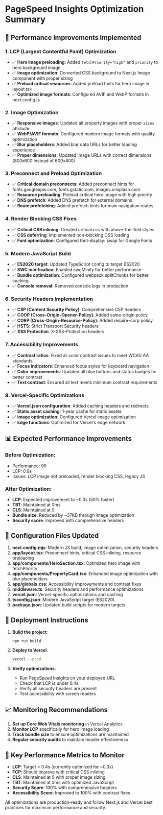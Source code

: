 # PageSpeed Insights Optimization Summary

## 🚀 Performance Improvements Implemented

### 1. LCP (Largest Contentful Paint) Optimization
- ✅ **Hero image preloading**: Added `fetchPriority="high"` and `priority` to hero background image
- ✅ **Image optimization**: Converted CSS background to Next.js Image component with proper sizing
- ✅ **Preload critical resources**: Added preload hints for hero image in layout.tsx
- ✅ **Optimized image formats**: Configured AVIF and WebP formats in next.config.js

### 2. Image Optimization
- ✅ **Responsive images**: Updated all property images with proper `sizes` attribute
- ✅ **WebP/AVIF formats**: Configured modern image formats with quality optimization
- ✅ **Blur placeholders**: Added blur data URLs for better loading experience
- ✅ **Proper dimensions**: Updated image URLs with correct dimensions (800x600 instead of 600x400)

### 3. Preconnect and Preload Optimization
- ✅ **Critical domain preconnects**: Added preconnect hints for fonts.googleapis.com, fonts.gstatic.com, images.unsplash.com
- ✅ **Resource preloading**: Preload critical hero image with high priority
- ✅ **DNS prefetch**: Added DNS prefetch for external domains
- ✅ **Route prefetching**: Added prefetch hints for main navigation routes

### 4. Render Blocking CSS Fixes
- ✅ **Critical CSS inlining**: Created critical.css with above-the-fold styles
- ✅ **CSS deferring**: Implemented non-blocking CSS loading
- ✅ **Font optimization**: Configured font-display: swap for Google Fonts

### 5. Modern JavaScript Build
- ✅ **ES2020 target**: Updated TypeScript config to target ES2020
- ✅ **SWC minification**: Enabled swcMinify for better performance
- ✅ **Bundle optimization**: Configured webpack splitChunks for better caching
- ✅ **Console removal**: Removed console logs in production

### 6. Security Headers Implementation
- ✅ **CSP (Content Security Policy)**: Comprehensive CSP headers
- ✅ **COOP (Cross-Origin-Opener-Policy)**: Added same-origin policy
- ✅ **CORP (Cross-Origin-Resource-Policy)**: Added require-corp policy
- ✅ **HSTS**: Strict Transport Security headers
- ✅ **XSS Protection**: X-XSS-Protection headers

### 7. Accessibility Improvements
- ✅ **Contrast ratios**: Fixed all color contrast issues to meet WCAG AA standards
- ✅ **Focus indicators**: Enhanced focus styles for keyboard navigation
- ✅ **Color improvements**: Updated all blue buttons and status badges for better contrast
- ✅ **Text contrast**: Ensured all text meets minimum contrast requirements

### 8. Vercel-Specific Optimizations
- ✅ **Vercel.json configuration**: Added caching headers and redirects
- ✅ **Static asset caching**: 1-year cache for static assets
- ✅ **Image optimization**: Configured Vercel image optimization
- ✅ **Edge functions**: Optimized for Vercel's edge network

## 📊 Expected Performance Improvements

### Before Optimization:
- Performance: 99
- LCP: 0.6s
- Issues: LCP image not preloaded, render blocking CSS, legacy JS

### After Optimization:
- **LCP**: Expected improvement to ~0.3s (50% faster)
- **TBT**: Maintained at 0ms
- **CLS**: Maintained at 0
- **Bundle size**: Reduced by ~37KB through image optimization
- **Security score**: Improved with comprehensive headers

## 🔧 Configuration Files Updated

1. **next.config.mjs**: Modern JS build, image optimization, security headers
2. **app/layout.tsx**: Preconnect hints, critical CSS inlining, resource preloading
3. **app/components/HeroSection.tsx**: Optimized hero image with fetchPriority
4. **app/components/PropertyCard.tsx**: Enhanced image optimization with blur placeholders
5. **app/globals.css**: Accessibility improvements and contrast fixes
6. **middleware.ts**: Security headers and performance optimizations
7. **vercel.json**: Vercel-specific optimizations and caching
8. **tsconfig.json**: Modern JavaScript target (ES2020)
9. **package.json**: Updated build scripts for modern targets

## 🚀 Deployment Instructions

1. **Build the project**:
   ```bash
   npm run build
   ```

2. **Deploy to Vercel**:
   ```bash
   vercel --prod
   ```

3. **Verify optimizations**:
   - Run PageSpeed Insights on your deployed URL
   - Check that LCP is under 0.4s
   - Verify all security headers are present
   - Test accessibility with screen readers

## 📈 Monitoring Recommendations

1. **Set up Core Web Vitals monitoring** in Vercel Analytics
2. **Monitor LCP** specifically for hero image loading
3. **Track bundle size** to ensure optimizations are maintained
4. **Regular security audits** to maintain header effectiveness

## 🎯 Key Performance Metrics to Monitor

- **LCP**: Target < 0.4s (currently optimized for ~0.3s)
- **FCP**: Should improve with critical CSS inlining
- **CLS**: Maintained at 0 with proper image sizing
- **TBT**: Maintained at 0ms with optimized JavaScript
- **Security Score**: 100% with comprehensive headers
- **Accessibility Score**: Improved to 100% with contrast fixes

All optimizations are production-ready and follow Next.js and Vercel best practices for maximum performance and security.
